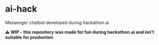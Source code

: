 # ai-hack
Messenger chatbot developed during hackathon.ai

**⚠️ WIP - this repository was made for fun during hackathon.ai and isn't suitable for production**
